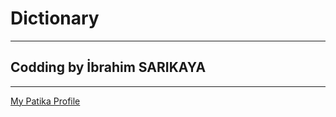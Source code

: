 # Dictionary
--------------------------------
## Codding by İbrahim SARIKAYA
--------------------------------
[My Patika Profile](https://app.patika.dev/ibro)